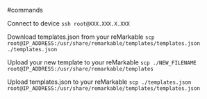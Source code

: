 #commands

Connect to device
```ssh root@XXX.XXX.X.XXX```

Download templates.json from your reMarkable
```scp root@IP_ADDRESS:/usr/share/remarkable/templates/templates.json ./templates.json```

Upload your new template to your reMarkable
```scp ./NEW_FILENAME root@IP_ADDRESS:/usr/share/remarkable/templates```

Upload templates.json to your reMarkable
```scp ./templates.json root@IP_ADDRESS:/usr/share/remarkable/templates/templates.json```
